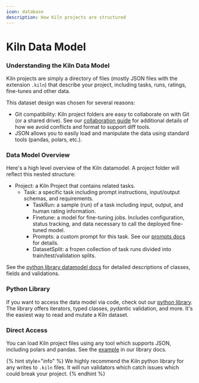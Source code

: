 ```yaml
---
icon: database
description: How Kiln projects are structured
---
```


# Kiln Data Model

### Understanding the Kiln Data Model

Kiln projects are simply a directory of files (mostly JSON files with the extension `.kiln`) that describe your project, including tasks, runs, ratings, fine-tunes and other data.

This dataset design was chosen for several reasons:

* Git compatibility: Kiln project folders are easy to collaborate on with Git (or a shared drive). See our [collaboration guide](collaboration.md#technical-collaboration-architecture) for additional details of how we avoid conflicts and format to support diff tools.
* JSON allows you to easily load and manipulate the data using standard tools (pandas, polars, etc.).

### Data Model Overview

Here's a high level overview of the Kiln datamodel. A project folder will reflect this nested structure:

* Project: a Kiln Project that contains related tasks.
  * Task: a specific task including prompt instructions, input/output schemas, and requirements.
    * TaskRun: a sample (run) of a task including input, output, and human rating information.
    * Finetune: a model for fine-tuning jobs. Includes configuration, status tracking, and data necessary to call the deployed fine-tuned model.
    * Prompts: a custom prompt for this task. See our [prompts docs](prompts.md) for details.
    * DatasetSplit: a frozen collection of task runs divided into train/test/validation splits.

See the [python library datamodel docs](https://kiln-ai.github.io/Kiln/kiln_core_docs/kiln_ai/datamodel.html) for detailed descriptions of classes, fields and validations.

### Python Library

If you want to access the data model via code, check out our [python library](python-library-quickstart.md). The library offers iterators, typed classes, pydantic validation, and more. It's the easiest way to read and mutate a Kiln dataset.

### Direct Access

You can load Kiln project files using any tool which supports JSON, including polars and pandas. See the [example](https://kiln-ai.github.io/Kiln/kiln_core_docs/kiln_ai.html#using-kiln-dataset-in-pandas) in our library docs.

{% hint style="info" %}
We highly recommend the Kiln python library for any writes to `.kiln` files. It will run validators which catch issues which could break your project.
{% endhint %}
